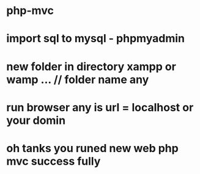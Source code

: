 # php-mvc


# import sql to mysql - phpmyadmin

# new folder in directory xampp or wamp ... // folder name any

# run browser any is url = localhost or your domin 

# oh tanks you runed new web php mvc success fully
